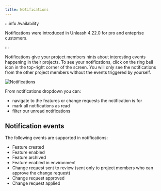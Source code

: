 ```yaml
---
title: Notifications
---
```


:::info Availability

Notifications were introduced in Unleash 4.22.0 for pro and enteprise customers.

:::

Notifications give your project members hints about interesting events happening in their projects.
To see your notifications, click on the ring bell icon in the top-right corner of the screen.
You will only see the notifications from the other project members without the events triggered by yourself.

![Notifications](/img/notifications.png)

From notifications dropdown you can:
* navigate to the features or change requests the notification is for
* mark all notifications as read
* filter our unread notifications

## Notification events

The following events are supported in notifications:
* Feature created
* Feature enabled
* Feature archived
* Feature enabled in environment
* Change request sent to review (sent only to project members who can approve the change request)
* Change request approved
* Change request applied
